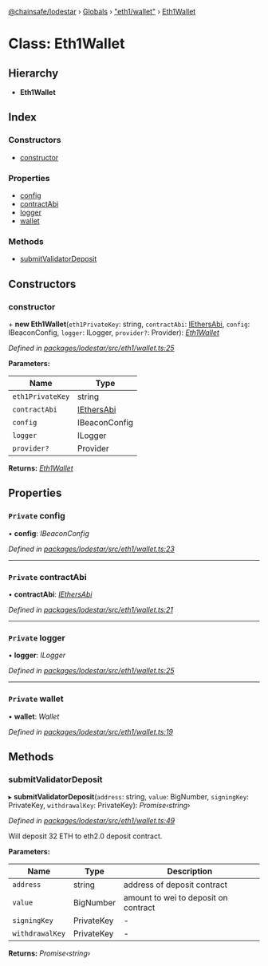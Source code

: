 [@chainsafe/lodestar](../README.md) › [Globals](../globals.md) › ["eth1/wallet"](../modules/_eth1_wallet_.md) › [Eth1Wallet](_eth1_wallet_.eth1wallet.md)

# Class: Eth1Wallet

## Hierarchy

* **Eth1Wallet**

## Index

### Constructors

* [constructor](_eth1_wallet_.eth1wallet.md#constructor)

### Properties

* [config](_eth1_wallet_.eth1wallet.md#private-config)
* [contractAbi](_eth1_wallet_.eth1wallet.md#private-contractabi)
* [logger](_eth1_wallet_.eth1wallet.md#private-logger)
* [wallet](_eth1_wallet_.eth1wallet.md#private-wallet)

### Methods

* [submitValidatorDeposit](_eth1_wallet_.eth1wallet.md#submitvalidatordeposit)

## Constructors

###  constructor

\+ **new Eth1Wallet**(`eth1PrivateKey`: string, `contractAbi`: [IEthersAbi](../modules/_eth1_interface_.md#iethersabi), `config`: IBeaconConfig, `logger`: ILogger, `provider?`: Provider): *[Eth1Wallet](_eth1_wallet_.eth1wallet.md)*

*Defined in [packages/lodestar/src/eth1/wallet.ts:25](https://github.com/ChainSafe/lodestar/blob/bbe465408/packages/lodestar/src/eth1/wallet.ts#L25)*

**Parameters:**

Name | Type |
------ | ------ |
`eth1PrivateKey` | string |
`contractAbi` | [IEthersAbi](../modules/_eth1_interface_.md#iethersabi) |
`config` | IBeaconConfig |
`logger` | ILogger |
`provider?` | Provider |

**Returns:** *[Eth1Wallet](_eth1_wallet_.eth1wallet.md)*

## Properties

### `Private` config

• **config**: *IBeaconConfig*

*Defined in [packages/lodestar/src/eth1/wallet.ts:23](https://github.com/ChainSafe/lodestar/blob/bbe465408/packages/lodestar/src/eth1/wallet.ts#L23)*

___

### `Private` contractAbi

• **contractAbi**: *[IEthersAbi](../modules/_eth1_interface_.md#iethersabi)*

*Defined in [packages/lodestar/src/eth1/wallet.ts:21](https://github.com/ChainSafe/lodestar/blob/bbe465408/packages/lodestar/src/eth1/wallet.ts#L21)*

___

### `Private` logger

• **logger**: *ILogger*

*Defined in [packages/lodestar/src/eth1/wallet.ts:25](https://github.com/ChainSafe/lodestar/blob/bbe465408/packages/lodestar/src/eth1/wallet.ts#L25)*

___

### `Private` wallet

• **wallet**: *Wallet*

*Defined in [packages/lodestar/src/eth1/wallet.ts:19](https://github.com/ChainSafe/lodestar/blob/bbe465408/packages/lodestar/src/eth1/wallet.ts#L19)*

## Methods

###  submitValidatorDeposit

▸ **submitValidatorDeposit**(`address`: string, `value`: BigNumber, `signingKey`: PrivateKey, `withdrawalKey`: PrivateKey): *Promise‹string›*

*Defined in [packages/lodestar/src/eth1/wallet.ts:49](https://github.com/ChainSafe/lodestar/blob/bbe465408/packages/lodestar/src/eth1/wallet.ts#L49)*

Will deposit 32 ETH to eth2.0 deposit contract.

**Parameters:**

Name | Type | Description |
------ | ------ | ------ |
`address` | string | address of deposit contract |
`value` | BigNumber | amount to wei to deposit on contract  |
`signingKey` | PrivateKey | - |
`withdrawalKey` | PrivateKey | - |

**Returns:** *Promise‹string›*
